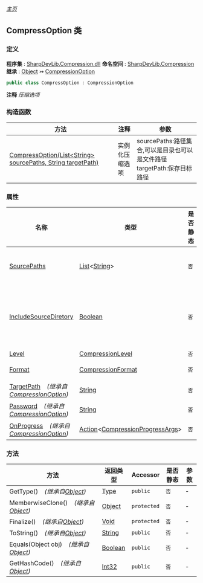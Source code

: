 ###### [主页](./Index.md "主页")
## CompressOption 类
### 定义
**程序集** : [SharpDevLib.Compression.dll](./SharpDevLib.Compression.assembly.md "SharpDevLib.Compression.dll")
**命名空间** : [SharpDevLib.Compression](./SharpDevLib.Compression.namespace.md "SharpDevLib.Compression")
**继承** : [Object](https://learn.microsoft.com/en-us/dotnet/api/system.object "Object") ↣ [CompressionOption](./SharpDevLib.Compression.CompressionOption.md "CompressionOption")
``` csharp
public class CompressOption : CompressionOption
```
**注释**
*压缩选项*

### 构造函数
|方法|注释|参数|
|---|---|---|
|[CompressOption(List\<String\> sourcePaths, String targetPath)](./SharpDevLib.Compression.CompressOption.ctor.List.String.String.md "CompressOption(List<String> sourcePaths, String targetPath)")|实例化压缩选项|sourcePaths:路径集合,可以是目录也可以是文件路径<br>targetPath:保存目标路径|

### 属性
|名称|类型|是否静态|注释|
|---|---|---|---|
|[SourcePaths](./SharpDevLib.Compression.CompressOption.SourcePaths.md "SourcePaths")|[List](https://learn.microsoft.com/en-us/dotnet/api/system.collections.generic.list-1 "List")\<[String](https://learn.microsoft.com/en-us/dotnet/api/system.string "String")\>|`否`|路径集合,可以是目录也可以是文件路径|
|[IncludeSourceDiretory](./SharpDevLib.Compression.CompressOption.IncludeSourceDiretory.md "IncludeSourceDiretory")|[Boolean](https://learn.microsoft.com/en-us/dotnet/api/system.boolean "Boolean")|`否`|如果SourcePath中的是目录,是否要包含目录的名称结构,默认为false|
|[Level](./SharpDevLib.Compression.CompressOption.Level.md "Level")|[CompressionLevel](./SharpDevLib.Compression.CompressionLevel.md "CompressionLevel")|`否`|压缩级别|
|[Format](./SharpDevLib.Compression.CompressOption.Format.md "Format")|[CompressionFormat](./SharpDevLib.Compression.CompressionFormat.md "CompressionFormat")|`否`|压缩文件格式|
|[TargetPath](./SharpDevLib.Compression.CompressionOption.TargetPath.md "TargetPath")&nbsp;&nbsp;&nbsp;&nbsp;*(继承自[CompressionOption](./SharpDevLib.Compression.CompressionOption.md "CompressionOption"))*|[String](https://learn.microsoft.com/en-us/dotnet/api/system.string "String")|`否`|保存目标路径|
|[Password](./SharpDevLib.Compression.CompressionOption.Password.md "Password")&nbsp;&nbsp;&nbsp;&nbsp;*(继承自[CompressionOption](./SharpDevLib.Compression.CompressionOption.md "CompressionOption"))*|[String](https://learn.microsoft.com/en-us/dotnet/api/system.string "String")|`否`|密码|
|[OnProgress](./SharpDevLib.Compression.CompressionOption.OnProgress.md "OnProgress")&nbsp;&nbsp;&nbsp;&nbsp;*(继承自[CompressionOption](./SharpDevLib.Compression.CompressionOption.md "CompressionOption"))*|[Action](https://learn.microsoft.com/en-us/dotnet/api/system.action-1 "Action")\<[CompressionProgressArgs](./SharpDevLib.Compression.CompressionProgressArgs.md "CompressionProgressArgs")\>|`否`|进度变化回调|

### 方法
|方法|返回类型|Accessor|是否静态|参数|
|---|---|---|---|---|
|GetType()&nbsp;&nbsp;&nbsp;&nbsp;*(继承自[Object](https://learn.microsoft.com/en-us/dotnet/api/system.object "Object"))*|[Type](https://learn.microsoft.com/en-us/dotnet/api/system.type "Type")|`public`|`否`|-|
|MemberwiseClone()&nbsp;&nbsp;&nbsp;&nbsp;*(继承自[Object](https://learn.microsoft.com/en-us/dotnet/api/system.object "Object"))*|[Object](https://learn.microsoft.com/en-us/dotnet/api/system.object "Object")|`protected`|`否`|-|
|Finalize()&nbsp;&nbsp;&nbsp;&nbsp;*(继承自[Object](https://learn.microsoft.com/en-us/dotnet/api/system.object "Object"))*|[Void](https://learn.microsoft.com/en-us/dotnet/api/system.void "Void")|`protected`|`否`|-|
|ToString()&nbsp;&nbsp;&nbsp;&nbsp;*(继承自[Object](https://learn.microsoft.com/en-us/dotnet/api/system.object "Object"))*|[String](https://learn.microsoft.com/en-us/dotnet/api/system.string "String")|`public`|`否`|-|
|Equals(Object obj)&nbsp;&nbsp;&nbsp;&nbsp;*(继承自[Object](https://learn.microsoft.com/en-us/dotnet/api/system.object "Object"))*|[Boolean](https://learn.microsoft.com/en-us/dotnet/api/system.boolean "Boolean")|`public`|`否`|-|
|GetHashCode()&nbsp;&nbsp;&nbsp;&nbsp;*(继承自[Object](https://learn.microsoft.com/en-us/dotnet/api/system.object "Object"))*|[Int32](https://learn.microsoft.com/en-us/dotnet/api/system.int32 "Int32")|`public`|`否`|-|

